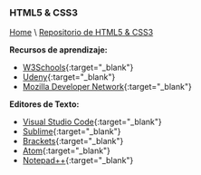 ### HTML5 & CSS3


[Home](https://profesantiago.github.io) \ [Repositorio de HTML5 & CSS3](https://github.com/ProfeSantiago/HTML5-CSS3)

**Recursos de aprendizaje:**
- [W3Schools](https://www.w3schools.com/){:target="_blank"}
- [Udeny](https://www.udemy.com/){:target="_blank"}
- [Mozilla Developer Network](https://developer.mozilla.org/es/docs/Web){:target="_blank"}

**Editores de Texto:**
- [Visual Studio Code](https://code.visualstudio.com/download){:target="_blank"}
- [Sublime](https://www.sublimetext.com/){:target="_blank"}
- [Brackets](http://brackets.io/){:target="_blank"}
- [Atom](https://atom.io/){:target="_blank"}
- [Notepad++](https://notepad-plus-plus.org/){:target="_blank"}

 
